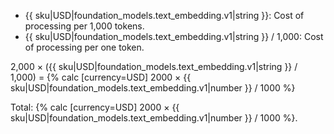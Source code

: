 * {{ sku|USD|foundation_models.text_embedding.v1|string }}: Cost of processing per 1,000 tokens.
* {{ sku|USD|foundation_models.text_embedding.v1|string }} / 1,000: Cost of processing per one token.

2,000 × ({{ sku|USD|foundation_models.text_embedding.v1|string }} / 1,000) = {% calc [currency=USD] 2000 × {{ sku|USD|foundation_models.text_embedding.v1|number }} / 1000 %}

Total: {% calc [currency=USD] 2000 × {{ sku|USD|foundation_models.text_embedding.v1|number }} / 1000 %}.